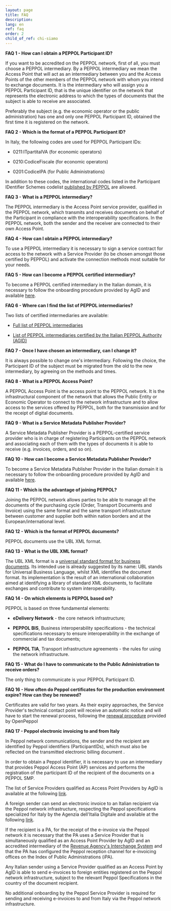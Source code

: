 ```yaml
---
layout: page
title: FAQ
description: 
lang: en
ref: faq
order: 2
child_of_ref: chi-siamo
---
```


**FAQ 1 - How can I obtain a PEPPOL Participant ID?**

If you want to be accredited on the PEPPOL network, first of all, you must choose a PEPPOL intermediary. By a PEPPOL intermediary we mean the Access Point that will act as an intermediary between you and the Access Points of the other members of the PEPPOL network with whom you intend to exchange documents. It is the intermediary who will assign you a PEPPOL Participant ID, that is the unique identifier on the network that represents the electronic address to which the types of documents that the subject is able to receive are associated.

Preferably the subject (e.g. the economic operator or the public administration) has one and only one PEPPOL Participant ID, obtained the first time it is registered on the network.

**FAQ 2 - Which is the format of a PEPPOL Participant ID?**

In Italy, the following codes are used for PEPPOL Participant IDs:

-   0211:ITpartitaIVA (for economic operators)

-   0210:CodiceFiscale (for economic operators)

-   0201:CodiceIPA (for Public Administrations)

In addition to these codes, the international codes listed in the Participant IDentifier Schemes codelist [published by PEPPOL](https://docs.peppol.eu/edelivery/codelists/) are allowed.

**FAQ 3 - What is a PEPPOL intermediary?**

The PEPPOL intermediary is the Access Point service provider, qualified in the PEPPOL network, which transmits and receives documents on behalf of the Participant in compliance with the interoperability specifications. In the PEPPOL network, both the sender and the receiver are connected to their own Access Point.

**FAQ 4 - How can I obtain a PEPPOL intermediary?**

To use a PEPPOL intermediary it is necessary to sign a service contract for access to the network with a Service Provider (to be chosen amongst those certified by PEPPOL) and activate the connection methods most suitable for your needs.

**FAQ 5 - How can I become a PEPPOL certified intermediary?**

To become a PEPPOL certified intermediary in the Italian domain, it is necessary to follow the onboarding procedure provided by AgID and available [here](/en/qualification-ap-smp/).

**FAQ 6 - Where can I find the list of PEPPOL intermediaries?**

Two lists of certified intermediaries are available:

-   [Full list of PEPPOL intermediaries](https://peppol.org/members/full-members-list/)

-   [List of PEPPOL intermediaries certified by the Italian PEPPOL Authority (AGID)](https://peppol.agid.gov.it/it/qualificazione-ap-smp/)

**FAQ 7 - Once I have chosen an intermediary, can I change it?**

It is always possible to change one's intermediary. Following the choice, the Participant ID of the subject must be migrated from the old to the new intermediary, by agreeing on the methods and times.

**FAQ 8 - What is a PEPPOL Access Point?**

A PEPPOL Access Point is the access point to the PEPPOL network. It is the infrastructural component of the network that allows the Public Entity or Economic Operator to connect to the network infrastructure and to allow access to the services offered by PEPPOL, both for the transmission and for the receipt of digital documents.

**FAQ 9 - What is a Service Metadata Publisher Provider?**

A Service Metadata Publisher Provider is a PEPPOL-certified service provider who is in charge of registering Participants on the PEPPOL network and associating each of them with the types of documents it is able to receive (e.g. invoices, orders, and so on).

**FAQ 10 - How can I become a Service Metadata Publisher Provider?**

To become a Service Metadata Publisher Provider in the Italian domain it is necessary to follow the onboarding procedure provided by AgID and available [here](/en/qualification-ap-smp/).

**FAQ 11 - Which is the advantage of joining PEPPOL?**

Joining the PEPPOL network allows parties to be able to manage all the documents of the purchasing cycle (Order, Transport Documents and Invoice) using the same format and the same transport infrastructure between customer and supplier both within nation borders and at the European/international level.

**FAQ 12 - Which is the format of PEPPOL documents?**

PEPPOL documents use the UBL XML format.

**FAQ 13 - What is the UBL XML format?**

The UBL XML format is a [universal standard format for business documents](https://www.oasis-open.org/committees/tc_home.php?wg_abbrev=ubl). Its intended use is already suggested by its name: UBL stands for Universal Business Language, whilst XML identifies the document format. Its implementation is the result of an international collaboration aimed at identifying a library of standard XML documents, to facilitate exchanges and contribute to system interoperability.

**FAQ 14 - On which elements is PEPPOL based on?**

PEPPOL is based on three fundamental elements:

-   **eDelivery Network** - the core network infrastructure;

-   **PEPPOL BIS**, Business interoperability specifications - the technical specifications necessary to ensure interoperability in the exchange of commercial and tax documents;

-   **PEPPOL TIA**, Transport infrastructure agreements - the rules for using the network infrastructure.

**FAQ 15 - What do I have to communicate to the Public Administration to receive orders?**

The only thing to communicate is your PEPPOL Participant ID.

**FAQ 16 - How often do Peppol certificates for the production environment expire? How can they be renewed?**

Certificates are valid for two years. As their expiry approaches, the Service Provider's technical contact point will receive an automatic notice and will have to start the renewal process, following the [renewal procedure](https://peppol-docs.agid.gov.it/manuali_utente/rinnovo_certificati_peppol) provided by OpenPeppol

**FAQ 17 - Peppol electronic invoicing to and from Italy**

In Peppol network communications, the sender and the recipient are identified by Peppol identifiers (ParticipantIDs), which must also be reflected on the transmitted electronic billing document .

In order to obtain a Peppol identifier, it is necessary to use an intermediary that provides Peppol Access Point (AP) services and performs the registration of the participant ID of the recipient of the documents on a PEPPOL SMP.

The list of Service Providers qualified as Access Point Providers by AgID is available at the following [link](https://peppol.agid.gov.it/it/qualificazione-ap-smp/elenco-ap-smp/).

A foreign sender can send an electronic invoice to an Italian recipient via the Peppol network infrastructure, respecting the Peppol specifications specialized for Italy by the Agenzia dell'Italia Digitale and available at the following [link](https://peppol-docs.agid.gov.it/docs/my_index_fatt.jsp).

If the recipient is a PA, for the receipt of the e-invoice via the Peppol network it is necessary that the PA uses a Service Provider that is simultaneously qualified as an Access Point Provider by AgID and an accredited intermediary of the [Revenue Agency's Interchange System](https://www.fatturapa.gov.it/it/sistemainterscambio/) and that the PA has configured the Peppol reception channel for e-invoicing offices on the Index of Public Administrations (iPA).

Any Italian sender using a Service Provider qualified as an Access Point by AgID is able to send e-invoices to foreign entities registered on the Peppol network infrastructure, subject to the relevant Peppol Specifications in the country of the document recipient.

No additional onboarding by the Peppol Service Provider is required for sending and receiving e-invoices to and from Italy via the Peppol network infrastructure.